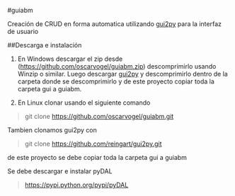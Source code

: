 #guiabm

Creación de CRUD en forma automatica utilizando [gui2py](https://github.com/reingart/gui2py) para la interfaz de usuario

##Descarga e instalación

1. En Windows descargar el zip desde (https://github.com/oscarvogel/guiabm.zip) descomprimirlo usando Winzip o similar.
Luego descargar [gui2py](https://github.com/reingart/gui2py/archive/master.zip) y descomprimirlo dentro de la carpeta donde se descomprimirlo y de este proyecto copiar toda la carpeta gui a guiabm.

2. En Linux clonar usando el siguiente comando

> git clone https://github.com/oscarvogel/guiabm.git

Tambien clonamos gui2py con 
> git clone https://github.com/reingart/gui2py.git

de este proyecto se debe copiar toda la carpeta gui a guiabm

Se debe descargar e instalar pyDAL 

> https://pypi.python.org/pypi/pyDAL
